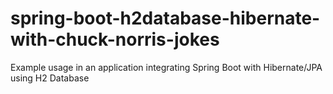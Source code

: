 # spring-boot-h2database-hibernate-with-chuck-norris-jokes
Example usage in an application integrating Spring Boot with Hibernate/JPA using H2 Database
